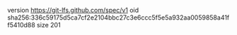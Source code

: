version https://git-lfs.github.com/spec/v1
oid sha256:336c59175d5ca7cf2e2104bbc27c3e6ccc5f5e5a932aa0059858a41ff5410d88
size 201
